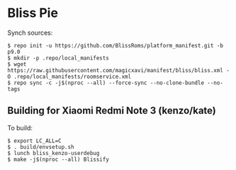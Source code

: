 # Bliss Pie

Synch sources:

    $ repo init -u https://github.com/BlissRoms/platform_manifest.git -b p9.0
    $ mkdir -p .repo/local_manifests
    $ wget https://raw.githubusercontent.com/magicxavi/manifest/bliss/bliss.xml -O .repo/local_manifests/roomservice.xml
    $ repo sync -c -j$(nproc --all) --force-sync --no-clone-bundle --no-tags

Building for Xiaomi Redmi Note 3 (kenzo/kate)
---------------

To build:

    $ export LC_ALL=C
    $ . build/envsetup.sh
    $ lunch bliss_kenzo-userdebug
    $ make -j$(nproc --all) Blissify
